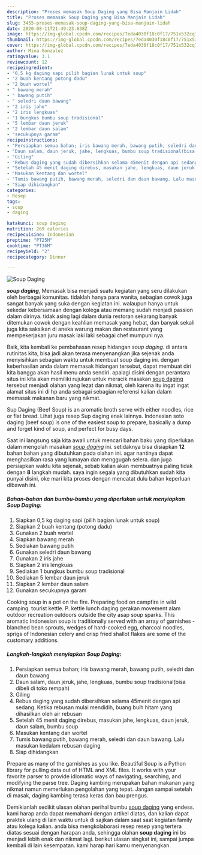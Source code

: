 ```yaml
---
description: "Proses memasak Soup Daging yang Bisa Manjain Lidah"
title: "Proses memasak Soup Daging yang Bisa Manjain Lidah"
slug: 3455-proses-memasak-soup-daging-yang-bisa-manjain-lidah
date: 2020-08-11T21:49:23.638Z
image: https://img-global.cpcdn.com/recipes/7eda4030f18c0f17/751x532cq70/soup-daging-foto-resep-utama.jpg
thumbnail: https://img-global.cpcdn.com/recipes/7eda4030f18c0f17/751x532cq70/soup-daging-foto-resep-utama.jpg
cover: https://img-global.cpcdn.com/recipes/7eda4030f18c0f17/751x532cq70/soup-daging-foto-resep-utama.jpg
author: Mina Gonzalez
ratingvalue: 3.1
reviewcount: 12
recipeingredient:
- "0,5 kg daging sapi pilih bagian lunak untuk soup"
- "2 buah kentang potong dadu"
- "2 buah wortel"
- " bawang merah"
- " bawang putih"
- " seledri daun bawang"
- "2 iris jahe"
- "2 iris lengkuas"
- "1 bungkus bumbu soup tradisional"
- "5 lembar daun jeruk"
- "2 lembar daun salam"
- "secukupnya garam"
recipeinstructions:
- "Persiapkan semua bahan; iris bawang merah, bawang putih, seledri dan daun bawang"
- "Daun salam, daun jeruk, jahe, lengkuas, bumbu soup tradisional(bisa dibeli di toko rempah)"
- "Giling"
- "Rebus daging yang sudah dibersihkan selama 45menit dengan api sedang. Ketika rebusan mulai mendidih, buang buih hitam yang dihasilkan oleh air rebusan"
- "Setelah 45 menit daging direbus, masukan jahe, lengkuas, daun jeruk, daun salam, bumbu soup"
- "Masukan kentang dan wortel"
- "Tumis bawang putih, bawang merah, seledri dan daun bawang. Lalu masukan kedalam rebusan daging"
- "Siap dihidangkan"
categories:
- Resep
tags:
- soup
- daging

katakunci: soup daging 
nutrition: 269 calories
recipecuisine: Indonesian
preptime: "PT25M"
cooktime: "PT36M"
recipeyield: "2"
recipecategory: Dinner

---
```



![Soup Daging](https://img-global.cpcdn.com/recipes/7eda4030f18c0f17/751x532cq70/soup-daging-foto-resep-utama.jpg)

<b><i>soup daging</i></b>, Memasak bisa menjadi suatu kegiatan yang seru dilakukan oleh berbagai komunitas. tidaklah hanya para wanita, sebagian cowok juga sangat banyak yang suka dengan kegiatan ini. walaupun hanya untuk sekedar kebersamaan dengan kolega atau memang sudah menjadi passion dalam dirinya. tidak asing lagi dalam dunia restoran sekarang banyak ditemukan cowok dengan keahlian memasak yang hebat, dan banyak sekali juga kita saksikan di aneka warung makan dan restaurant yang mempekerjakan juru masak laki laki sebagai chef mumpuni nya.

Baik, kita kembali ke pembahasan resep hidangan <i>soup daging</i>. di antara rutinitas kita, bisa jadi akan terasa menyenangkan jika sejenak anda menyisihkan sebagian waktu untuk membuat soup daging ini. dengan keberhasilan anda dalam memasak hidangan tersebut, dapat membuat diri kita bangga akan hasil menu anda sendiri. apalagi disini dengan perantara situs ini kita akan memiliki rujukan untuk meracik masakan <u>soup daging</u> tersebut menjadi olahan yang lezat dan nikmat, oleh karena itu ingat ingat alamat situs ini di hp anda sebagai sebagian referensi kalian dalam memasak makanan baru yang nikmat.

Sup Daging (Beef Soup) is an aromatic broth serve with either noodles, rice or flat bread. Lihat juga resep Sup daging enak lainnya. Indonesian soto daging (beef soup) is one of the easiest soup to prepare, basically a dump and forget kind of soup, and perfect for busy days.


Saat ini langsung saja kita awali untuk mencari bahan baku yang diperlukan dalam mengolah masakan <u><i>soup daging</i></u> ini. setidaknya bisa disiapkan <b>12</b> bahan bahan yang dibutuhkan pada olahan ini. agar nantinya dapat menghasilkan rasa yang lumayan dan menggugah selera. dan juga persiapkan waktu kita sejenak, sebab kalian akan membuatnya paling tidak dengan <b>8</b> langkah mudah. saya ingin segala yang dibutuhkan sudah kita punyai disini, oke mari kita proses dengan mencatat dulu bahan keperluan dibawah ini.

<!--inarticleads1-->

##### Bahan-bahan dan bumbu-bumbu yang diperlukan untuk menyiapkan Soup Daging:

1. Siapkan 0,5 kg daging sapi (pilih bagian lunak untuk soup)
1. Siapkan 2 buah kentang (potong dadu)
1. Gunakan 2 buah wortel
1. Siapkan  bawang merah
1. Sediakan  bawang putih
1. Gunakan  seledri daun bawang
1. Gunakan 2 iris jahe
1. Siapkan 2 iris lengkuas
1. Sediakan 1 bungkus bumbu soup tradisional
1. Sediakan 5 lembar daun jeruk
1. Siapkan 2 lembar daun salam
1. Gunakan secukupnya garam


Cooking soup in a pot on the fire. Preparing food on campfire in wild camping. tourist kettle. P. kettle lunch daging gerakan movement alam outdoor recreation outdoors outside the city asap soup sparks. This aromatic Indonesian soup is traditionally served with an array of garnishes - blanched bean sprouts, wedges of hard-cooked egg, charcoal noodles, sprigs of Indonesian celery and crisp fried shallot flakes are some of the customary additions. 

<!--inarticleads2-->

##### Langkah-langkah menyiapkan Soup Daging:

1. Persiapkan semua bahan; iris bawang merah, bawang putih, seledri dan daun bawang
1. Daun salam, daun jeruk, jahe, lengkuas, bumbu soup tradisional(bisa dibeli di toko rempah)
1. Giling
1. Rebus daging yang sudah dibersihkan selama 45menit dengan api sedang. Ketika rebusan mulai mendidih, buang buih hitam yang dihasilkan oleh air rebusan
1. Setelah 45 menit daging direbus, masukan jahe, lengkuas, daun jeruk, daun salam, bumbu soup
1. Masukan kentang dan wortel
1. Tumis bawang putih, bawang merah, seledri dan daun bawang. Lalu masukan kedalam rebusan daging
1. Siap dihidangkan


Prepare as many of the garnishes as you like. Beautiful Soup is a Python library for pulling data out of HTML and XML files. It works with your favorite parser to provide idiomatic ways of navigating, searching, and modifying the parse tree. Daging kambing merupakan bahan makanan yang nikmat namun memerlukan pengolahan yang tepat. Jangan sampai setelah di masak, daging kambing terasa keras dan bau prengus. 

Demikianlah sedikit ulasan olahan perihal bumbu <u>soup daging</u> yang endess. kami harap anda dapat memahami dengan artikel diatas, dan kalian dapat praktek ulang di lain waktu untuk di sajikan dalam saat saat kegiatan family atau kolega kalian. anda bisa mengkolaborasi resep resep yang tertera diatas sesuai dengan harapan anda, sehingga olahan <b>soup daging</b> ini bs menjadi lebih enak dan nikmat lagi. berikut ulasan singkat ini, sampai jumpa kembali di lain kesempatan. kami harap hari kamu menyenangkan.
